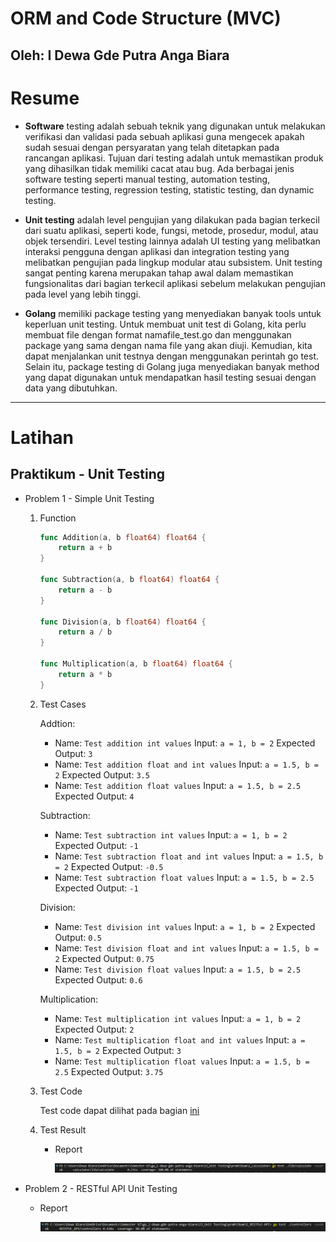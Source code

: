 # **ORM and Code Structure (MVC)**
## Oleh: I Dewa Gde Putra Anga Biara

# Resume

* **Software** testing adalah sebuah teknik yang digunakan untuk melakukan verifikasi dan validasi pada sebuah aplikasi guna mengecek apakah sudah sesuai dengan persyaratan yang telah ditetapkan pada rancangan aplikasi. Tujuan dari testing adalah untuk memastikan produk yang dihasilkan tidak memiliki cacat atau bug. Ada berbagai jenis software testing seperti manual testing, automation testing, performance testing, regression testing, statistic testing, dan dynamic testing.

* **Unit testing** adalah level pengujian yang dilakukan pada bagian terkecil dari suatu aplikasi, seperti kode, fungsi, metode, prosedur, modul, atau objek tersendiri. Level testing lainnya adalah UI testing yang melibatkan interaksi pengguna dengan aplikasi dan integration testing yang melibatkan pengujian pada lingkup modular atau subsistem. Unit testing sangat penting karena merupakan tahap awal dalam memastikan fungsionalitas dari bagian terkecil aplikasi sebelum melakukan pengujian pada level yang lebih tinggi.

* **Golang** memiliki package testing yang menyediakan banyak tools untuk keperluan unit testing. Untuk membuat unit test di Golang, kita perlu membuat file dengan format namafile_test.go dan menggunakan package yang sama dengan nama file yang akan diuji. Kemudian, kita dapat menjalankan unit testnya dengan menggunakan perintah go test. Selain itu, package testing di Golang juga menyediakan banyak method yang dapat digunakan untuk mendapatkan hasil testing sesuai dengan data yang dibutuhkan.

 ---

# Latihan

## Praktikum - Unit Testing

-   Problem 1 - Simple Unit Testing

    1.  Function 
            
        ```go
        func Addition(a, b float64) float64 {
            return a + b
        }

        func Subtraction(a, b float64) float64 {
            return a - b
        }

        func Division(a, b float64) float64 {
            return a / b
        }

        func Multiplication(a, b float64) float64 {
            return a * b
        }
        ```

    2.  Test Cases

        Addtion:
        -   Name: `Test addition int values`
            Input: `a = 1, b = 2`
            Expected Output: `3`
        -   Name: `Test addition float and int values`
            Input: `a = 1.5, b = 2`
            Expected Output: `3.5`
        -   Name: `Test addition float values`
            Input: `a = 1.5, b = 2.5`
            Expected Output: `4`
        
        Subtraction:
        -   Name: `Test subtraction int values`
            Input: `a = 1, b = 2`
            Expected Output: `-1`
        -   Name: `Test subtraction float and int values`
            Input: `a = 1.5, b = 2`
            Expected Output: `-0.5`
        -   Name: `Test subtraction float values`
            Input: `a = 1.5, b = 2.5`
            Expected Output: `-1`
        
        Division:
        -   Name: `Test division int values`
            Input: `a = 1, b = 2`
            Expected Output: `0.5`
        -   Name: `Test division float and int values`
            Input: `a = 1.5, b = 2`
            Expected Output: `0.75`
        -   Name: `Test division float values`
            Input: `a = 1.5, b = 2.5`
            Expected Output: `0.6`

        Multiplication:
        -   Name: `Test multiplication int values`
            Input: `a = 1, b = 2`
            Expected Output: `2`
        -   Name: `Test multiplication float and int values`
            Input: `a = 1.5, b = 2`
            Expected Output: `3`
        -   Name: `Test multiplication float values`
            Input: `a = 1.5, b = 2.5`
            Expected Output: `3.75`

    3.  Test Code

        Test code dapat dilihat pada bagian [ini](./praktikum/1_calculator/lib/calculate/calculate_test.go)

    4.  Test Result

        -   Report
            
            ![Test Report](./screenshot/1_test%20calculator.png)

-   Problem 2 - RESTful API Unit Testing

    -   Report

        ![Test Report](./screenshot/2_test%20rest%20api.png)
